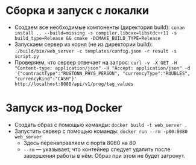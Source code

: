 # Сборка и запуск с локалки

* Создаем все необходимые компоненты (директория build): ```conan install .. --build=missing -s compiler.libcxx=libstdc++11 -s build_type=Release && cmake -DCMAKE_BUILD_TYPE=Release```
* Запускаем сервер из корня (не из директории build): ```./build/bin/web_server -c templates/config.json -r result -s script.py```
* Проверяем, что сервер отвечает на запрос: ```curl -v -X GET -H "Content-type: application/json" -H "Accept: application/json" -d '{"contractType":"RUSTONN_PHYS_PERSON", "currencyType":"ROUBLES", "currencyKind":"CASH"}' http://localhost:8080/api/v1/prog/tag_values```

# Запуск из-под Docker

* Создать образ с помощью команды: ```docker build -t web_server .```
* Запустить сервер с помощью команды: ```docker run --rm -p80:8080 web_server```
    - Здесь перенаправляем с порта 8080 на 80
    - ```--rm``` — указывает, что контейнер следует удалить после завершения работы в нём. Образ при этом не будет затронут.
